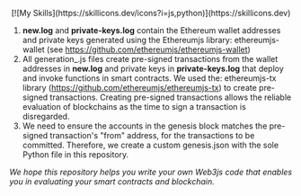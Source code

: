 <p align="center">
[![My Skills](https://skillicons.dev/icons?i=js,python)](https://skillicons.dev)
</p>  

1) **new.log** and **private-keys.log** contain the Ethereum wallet addresses and private keys generated using the Ethereumjs library: ethereumjs-wallet (see https://github.com/ethereumjs/ethereumjs-wallet)
2) All generation_.js files create pre-signed transactions from the wallet addresses in **new.log** and private keys in **private-keys.log** that deploy and invoke functions in smart contracts. We used the: ethereumjs-tx library (https://github.com/ethereumjs/ethereumjs-tx) to create pre-signed transactions. Creating pre-signed transactions allows the reliable evaluation of blockchains as the time to sign a transaction is disregarded.
3) We need to ensure the accounts in the genesis block matches the pre-signed transaction's "from" address, for the transactions to be committed. Therefore, we create a custom genesis.json with the sole Python file in this repository.

*We hope this repository helps you write your own Web3js code that enables you in evaluating your smart contracts and blockchain.* 
